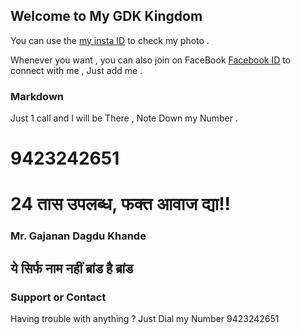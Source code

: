 ## Welcome to My GDK Kingdom

You can use the [my insta ID](https://www.instagram.com/gajanan.khande_2915/) to check my photo .

Whenever you want , you can also join on FaceBook   [Facebook ID](https://www.facebook.com/gajanan.khande/) to connect with me , Just add me .

### Markdown

Just 1 call and I will be There , Note Down my Number .
# 9423242651
# 24 तास उपलब्ध, फक्त आवाज द्या!!

### Mr. Gajanan Dagdu Khande 
## ये सिर्फ नाम नहीं ब्रांड है ब्रांड


### Support or Contact

Having trouble with anything ? Just Dial my Number 9423242651
